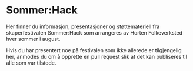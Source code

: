 # Sommer:Hack

Her finner du informasjon, presentasjoner og støttemateriell fra skaperfestivalen Sommer:Hack som arrangeres av Horten Folkeverksted hver sommer i august.

Hvis du har presentert noe på festivalen som ikke allerede er tilgjengelig her, anmodes du om å opprette en pull request slik at det kan publiseres til alle som var tilstede.
